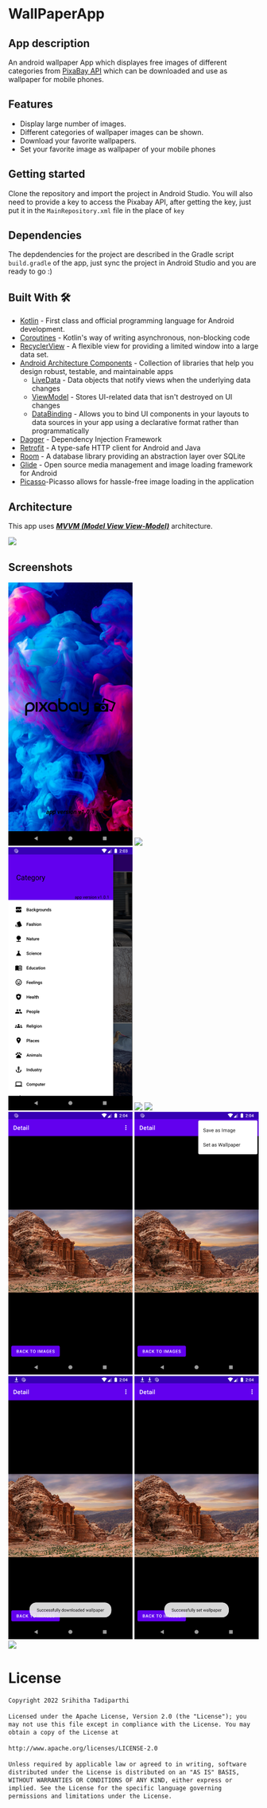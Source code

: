 # WallPaperApp

## App description

An android wallpaper App which displayes free images of different categories from [PixaBay API](https://pixabay.com/api/docs/) which can be downloaded and use as wallpaper for mobile phones.

## Features

* Display large number of images.
* Different categories of wallpaper images can be shown.
* Download your favorite wallpapers.
* Set your favorite image as wallpaper of your mobile phones

## Getting started
Clone the repository and import the project in Android Studio.
You will also need to provide a key to access the Pixabay API, after getting the key, just put it in the `MainRepository.xml` file in the place of `key`

## Dependencies
The depdendencies for the project are described in the Gradle script `build.gradle` of the app, just sync the project in Android Studio and you are ready to go :)

## Built With 🛠
- [Kotlin](https://kotlinlang.org/) - First class and official programming language for Android development.
- [Coroutines](https://kotlinlang.org/docs/reference/coroutines-overview.html) - Kotlin's way of writing asynchronous, non-blocking code
- [RecyclerView](https://developer.android.com/reference/androidx/recyclerview/widget/RecyclerView) - A flexible view for providing a limited window into a large data set.
- [Android Architecture Components](https://developer.android.com/topic/libraries/architecture) - Collection of libraries that help you design robust, testable, and maintainable apps
  - [LiveData](https://developer.android.com/topic/libraries/architecture/livedata) - Data objects that notify views when the underlying data changes
  - [ViewModel](https://developer.android.com/topic/libraries/architecture/viewmodel) - Stores UI-related data that isn't destroyed on UI changes
  - [DataBinding](https://developer.android.com/topic/libraries/data-binding) - Allows you to bind UI components in your layouts to data sources in your app using a declarative format rather than programmatically
- [Dagger](https://developer.android.com/training/dependency-injection/dagger-android) - Dependency Injection Framework
- [Retrofit](https://square.github.io/retrofit/) - A type-safe HTTP client for Android and Java
- [Room](https://developer.android.com/topic/libraries/architecture/room) - A database library providing an abstraction layer over SQLite 
- [Glide](https://github.com/bumptech/glide) - Open source media management and image loading framework for Android
- [Picasso](https://github.com/square/picasso)-Picasso allows for hassle-free image loading in the application

## Architecture
This app uses [***MVVM (Model View View-Model)***](https://developer.android.com/jetpack/docs/guide#recommended-app-arch) architecture.


![](https://developer.android.com/topic/libraries/architecture/images/final-architecture.png)

## Screenshots

<p float="middle">
    <img width="250px" src='https://github.com/Srihitha18798/WallPaperApplication/blob/master/app/src/main/assets/1.png' />  
     <img width="250px" src='https://github.com/Srihitha18798/WallPaperApplication/blob/master/app/src/main/assets/2.png' />    
    <img width="250px" src='https://github.com/Srihitha18798/WallPaperApplication/blob/master/app/src/main/assets/3.png' />    
    <img width="250px" src='https://github.com/Srihitha18798/WallPaperApplication/blob/master/app/src/main/assets/4.png' />    
    <img width="250px" src='https://github.com/Srihitha18798/WallPaperApplication/blob/master/app/src/main/assets/5.png' />    
    <img width="250px" src='https://github.com/Srihitha18798/WallPaperApplication/blob/master/app/src/main/assets/6.png' />    
    <img width="250px" src='https://github.com/Srihitha18798/WallPaperApplication/blob/master/app/src/main/assets/7.png' />    
    <img width="250px" src='https://github.com/Srihitha18798/WallPaperApplication/blob/master/app/src/main/assets/8.png' />    
    <img width="250px" src='https://github.com/Srihitha18798/WallPaperApplication/blob/master/app/src/main/assets/9.png' />    
    <img width="250px" src='https://github.com/Srihitha18798/WallPaperApplication/blob/master/app/src/main/assets/10.png' />    

  
</p>



# License

    Copyright 2022 Srihitha Tadiparthi

    Licensed under the Apache License, Version 2.0 (the "License"); you may not use this file except in compliance with the License. You may obtain a copy of the License at

    http://www.apache.org/licenses/LICENSE-2.0

    Unless required by applicable law or agreed to in writing, software distributed under the License is distributed on an "AS IS" BASIS, WITHOUT WARRANTIES OR CONDITIONS OF ANY KIND, either express or implied. See the License for the specific language governing permissions and limitations under the License.


